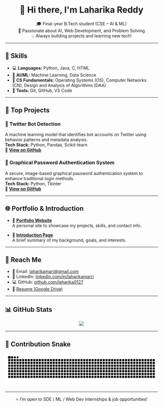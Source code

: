 <h1 align="center">👋 Hi there, I'm Laharika Reddy</h1>

<p align="center">
🎓 Final-year B.Tech student (CSE – AI & ML) <br>
🔭 Passionate about AI, Web Development, and Problem Solving <br>
💡 Always building projects and learning new tech!
</p>

---

## 💼 Skills

- 💻 **Languages:** Python, Java, C, HTML
- 🤖 **AI/ML:** Machine Learning, Data Science   
- 🧠 **CS Fundamentals:** Operating Systems (OS), Computer Networks (CN), Design and Analysis of Algorithms (DAA)  
- 🔧 **Tools:** Git, GitHub, VS Code  

---

## 🚀 Top Projects

### 🧠 Twitter Bot Detection  
A machine learning model that identifies bot accounts on Twitter using behavior patterns and metadata analysis.  
**Tech Stack:** Python, Pandas, Scikit-learn  
🔗 [**View on GitHub**](https://github.com/laharika0127/detecting-twitter-bots)

### 🔐 Graphical Password Authentication System  
A secure, image-based graphical password authentication system to enhance traditional login methods.  
**Tech Stack:** Python, Tkinter  
🔗 [**View on GitHub**](https://github.com/laharika0127/graphical-password-authentication)

---

## 🌐 Portfolio & Introduction

- 🔗 [**Portfolio Website**](https://laharika0127.github.io/Laharika-s-portfolio)  
  A personal site to showcase my projects, skills, and contact info.

- 📘 [**Introduction Page**](https://laharika0127.github.io/laharikareddy/)  
  A brief summary of my background, goals, and interests.

---

## 📢 Reach Me

- 📧 Email: [laharikamari@gmail.com](mailto:laharikamari@gmail.com)  
- 🔗 LinkedIn: [linkedin.com/in/laharikamarri](https://www.linkedin.com/in/laharikamarri/)  
- 💻 GitHub: [github.com/laharika0127](https://github.com/laharika0127)  
- 📄 [Resume (Google Drive)](https://drive.google.com/file/d/16Vh_1Utb96JZwlknwgifKvluuLgx3Gg7/view)

---

## 📊 GitHub Stats

<p align="center">
  <img src="https://github-readme-stats.vercel.app/api?username=laharika0127&show_icons=true&theme=tokyonight&border_radius=10" width="60%" />
</p>

---

## 🐍 Contribution Snake

<picture>
  <source media="(prefers-color-scheme: dark)" srcset="https://raw.githubusercontent.com/laharika0127/laharika0127/output/github-snake-dark.svg" />
  <img alt="GitHub Contribution Snake" src="https://raw.githubusercontent.com/laharika0127/laharika0127/output/github-snake.svg" />
</picture>

---

<p align="center">
  ⭐ I’m open to SDE / ML / Web Dev internships & job opportunities!
</p>
